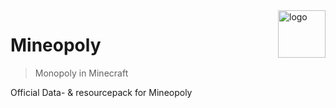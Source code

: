 <img align="right" src="https://i.ibb.co/Z1Dpg8G/beard-man-head.png" alt="logo" width="76">

# Mineopoly

> Monopoly in Minecraft

Official Data- & resourcepack for Mineopoly
